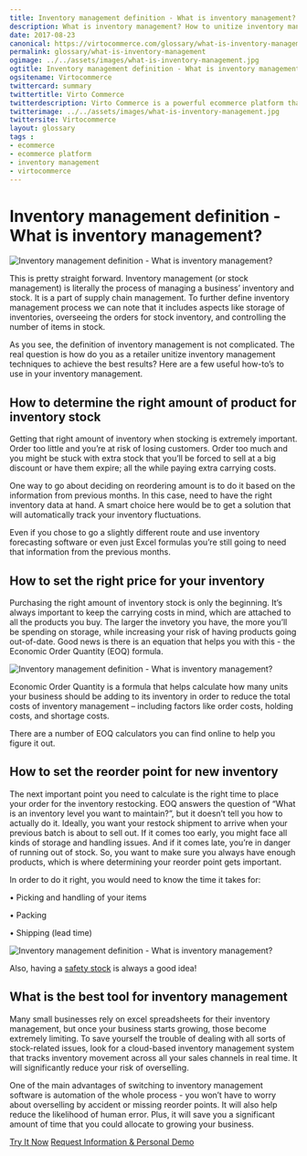 ```yaml
--- 
title: Inventory management definition - What is inventory management? 
description: What is inventory management? How to unitize inventory management techniques to achieve the best results?  Learn more about it in this article.
date: 2017-08-23
canonical: https://virtocommerce.com/glossary/what-is-inventory-management
permalink: glossary/what-is-inventory-management
ogimage: ../../assets/images/what-is-inventory-management.jpg
ogtitle: Inventory management definition - What is inventory management? 
ogsitename: Virtocommerce
twittercard: summary
twittertitle: Virto Commerce
twitterdescription: Virto Commerce is a powerful ecommerce platform that includes everything you need to create an online store and sell online. Try it free with Free Community License
twitterimage: ../../assets/images/what-is-inventory-management.jpg
twittersite: Virtocommerce
layout: glossary
tags : 
- ecommerce
- ecommerce platform
- inventory management
- virtocommerce 
---
```

<div class="business-cnt">
    <div class="head __cart">
        <h1>Inventory management definition - What is inventory management? </h1>
    </div>
    <img alt="Inventory management definition - What is inventory management?" src="assets/images/what-is-inventory-management.jpg" />
    <p class="text">This is pretty straight forward. Inventory management (or stock management) is literally the process of managing a business’ inventory and stock. It is a part of supply chain management. To further define inventory management process we can note that it includes aspects like storage of inventories, overseeing the orders for stock inventory, and controlling the number of items in stock.</p>
    <p class="text">As you see, the definition of inventory management is not complicated. The real question is how do you as a retailer unitize inventory management techniques to achieve the best results? Here are a few useful how-to’s to use in your inventory management.</p>
    <h2>How to determine the right amount of product for inventory stock</h2>
    <p class="text">Getting that right amount of inventory when stocking is extremely important. Order too little and you’re at risk of losing customers. Order too much and you might be stuck with extra stock that you’ll be forced to sell at a big discount or have them expire; all the while paying extra carrying costs.</p>  
    <p class="text">One way to go about deciding on reordering amount is to do it based on the information from previous months. In this case, need to have the right inventory data at hand. A smart choice here would be to get a solution that will automatically track your inventory fluctuations.</p>
    <p class="text">Even if you chose to go a slightly different route and use inventory forecasting software or even just Excel formulas you’re still going to need that information from the previous months. </p>
    <h2>How to set the right price for your inventory</h2>
    <p class="text">Purchasing the right amount of inventory stock is only the beginning. It’s always important to keep the carrying costs in mind, which are attached to all the products you buy. The larger the invetory you have, the more you’ll be spending on storage, while increasing your risk of having products going out-of-date. Good news is there is an equation that helps you with this - the Economic Order Quantity (EOQ) formula.</p>
    <img alt="Inventory management definition - What is inventory management?" src="assets/images/what-is-inventory-management-1.jpeg"/>
    <p class="text">Economic Order Quantity is a formula that helps calculate how many units your business should be adding to its inventory in order to reduce the total costs of inventory management – including factors like order costs, holding costs, and shortage costs.</p>
    <p class="text">There are a number of EOQ calculators you can find online to help you figure it out.</p>
    <h2>How to set the reorder point for new inventory</h2>
    <p class="text">The next important point you need to calculate is the right time to place your order for the inventory restocking. EOQ answers the question of “What is an inventory level you want to maintain?”, but it doesn’t tell you how to actually do it. Ideally, you want your restock shipment to arrive when your previous batch is about to sell out. If it comes too early, you might face all kinds of storage and handling issues. And if it comes late, you’re in danger of running out of stock. So, you want to make sure you always have enough products, which is where determining your reorder point gets important.</p>
    <p class="text">In order to do it right, you would need to know the time it takes for:</p>
    <p class="text">•	Picking and handling of your items</p>
    <p class="text">•	Packing</p>
    <p class="text">•	Shipping (lead time)</p>
    <img alt="Inventory management definition - What is inventory management?" src="assets/images/what-is-inventory-management-2.jpeg"/>
    <p class="text">Also, having a <a href="{{ 'https://virtocommerce.com/glossary/how-to-calculate-safety-stock' | absolute_url }}">safety stock</a>  is always a good idea!
    <h2>What is the best tool for inventory management</h2>
    <p class="text">Many small businesses rely on excel spreadsheets for their inventory management, but once your business starts growing, those become extremely limiting. To save yourself the trouble of dealing with all sorts of stock-related issues, look for a cloud-based inventory management system that tracks inventory movement across all your sales channels in real time. It will significantly reduce your risk of overselling.</p>
    <p class="text">One of the main advantages of switching to inventory management software is automation of the whole process - you won’t have to worry about overselling by accident or missing reorder points. It will also help reduce the likelihood of human error. Plus, it will save you a significant amount of time that you could allocate to growing your business.</p>
    <div class="buttons">
        <a class="button fill" href="/try-now">Try It Now</a>
        <a class="button fill" href="/contact-us">Request Information & Personal Demo</a>
    </div>
</div>
